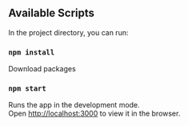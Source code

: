 ## Available Scripts

In the project directory, you can run:

### `npm install`

Download packages

### `npm start`

Runs the app in the development mode.\
Open [http://localhost:3000](http://localhost:3000) to view it in the browser.